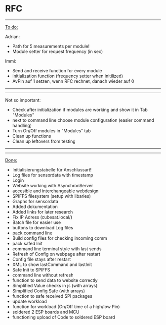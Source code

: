 # RFC
___________________________________________________
<ins>To do:</ins>

Adrian:
- Path for 5 measurements per module!
- Module setter for request frequency (in sec)

Immi:
- Send and receive function for every module
- initialization function (frequency setter when initilized)
- AvPin auf 1 setzen, wenn RFC rechnet, danach wieder auf 0
___________________________________________________



___________________________________________________
Not so important:
- Check after initialization if modules are working and show it in Tab "Modules"
- next to command line choose module configuration (easier command handling)
- Turn On/Off modules in "Modules" tab
- Clean up functions 
- Clean up leftovers from testing
___________________________________________________


___________________________________________________
<ins>Done:</ins>
- Initialisierungstabelle für Anschlussart!
- Log files for sensordata with timestamp
- Login
- Website working with AsynchronServer
- accesible and interchangeable webdesign
- SPIFFS filesystem (setup with libaries)
- Graphs for sensordata
- Added dokumentation
- Added links for later research
- Fix IP Adress (cubesat.local/)
- Batch file for easier use
- buttons to download Log files
- pack command line
- Build config files for checking incoming comm
- pack safed Init
- command line terminal style with last sends
- Refresh of Config on webpage after restart
- Config file stays after restart
- XML to show lastCommand and lastInit
- Safe Init to SPIFFS
- command line without refresh
- function to send data to website correctly
- Simplified Value checks in js (with arrays)
- Simplified Config Safe (with arrays)
- function to safe received SPI packages
- update workload
- function for workload (On/Off time of a high/low Pin)
- soldered 2 ESP boards and MCU
- functioning upload of Code to soldered ESP board
